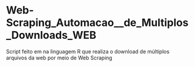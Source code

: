 # Web-Scraping_Automacao__de_Multiplos_Downloads_WEB
Script feito em na linguagem R que realiza o download de múltiplos arquivos da web por meio de Web Scraping

